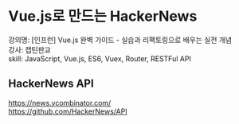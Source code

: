 # Vue.js로 만드는 HackerNews    
강의명: [인프런] Vue.js 완벽 가이드 - 실습과 리팩토링으로 배우는 실전 개념                
강사: 캡틴판교                  
skill: JavaScript, Vue.js, ES6, Vuex, Router, RESTFul API  

## HackerNews API       
https://news.ycombinator.com/       
https://github.com/HackerNews/API        

